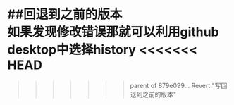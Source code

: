 ##回退到之前的版本  
如果发现修改错误那就可以利用github desktop中选择history
<<<<<<< HEAD
=======

>>>>>>> parent of 879e099... Revert "写回退到之前的版本"
